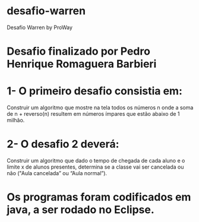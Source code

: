 # desafio-warren
Desafio Warren by ProWay
# Desafio finalizado por Pedro Henrique Romaguera Barbieri

# 1- O primeiro desafio consistia em:
Construir um algoritmo que mostre na tela todos os números n onde a soma de n + reverso(n) resultem em números ímpares que estão abaixo de 1 milhão.

# 2- O desafio 2 deverá:
Construir um algoritmo que dado o tempo de chegada de cada aluno e o limite x de alunos presentes, determina se a classe vai ser cancelada ou não ("Aula cancelada” ou “Aula normal”).

# Os programas foram codificados em java, a ser rodado no Eclipse.

